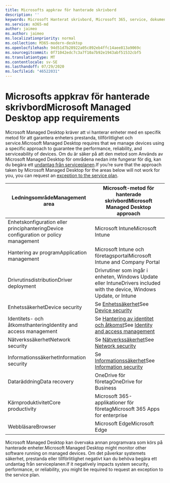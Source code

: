 ```yaml
---
title: Microsofts appkrav för hanterade skrivbord
description: ''
keywords: Microsoft Hanterat skrivbord, Microsoft 365, service, dokumentation
ms.service: m365-md
author: jaimeo
ms.author: jaimeo
ms.localizationpriority: normal
ms.collection: M365-modern-desktop
ms.openlocfilehash: 94d51d7b28922a05c892eb4ffc14aee813a9069c
ms.sourcegitcommit: 0f71042edc7c3a7f10a7b92e1943abf51532cbf5
ms.translationtype: MT
ms.contentlocale: sv-SE
ms.lasthandoff: 07/29/2020
ms.locfileid: "46522031"
---
```

# <a name="microsoft-managed-desktop-app-requirements"></a><span data-ttu-id="bf79b-103">Microsofts appkrav för hanterade skrivbord</span><span class="sxs-lookup"><span data-stu-id="bf79b-103">Microsoft Managed Desktop app requirements</span></span>

<!--This topic is the target for aka.ms/app-req. This is aka link is used from EA agreement for MMD. do not delete.-->

<!--Application addendum -->
 
<span data-ttu-id="bf79b-104">Microsoft Managed Desktop kräver att vi hanterar enheter med en specifik metod för att garantera enheters prestanda, tillförlitlighet och service.</span><span class="sxs-lookup"><span data-stu-id="bf79b-104">Microsoft Managed Desktop requires that we manage devices using a specific approach to guarantee the performance, reliability, and serviceability of devices.</span></span> <span data-ttu-id="bf79b-105">Om du är säker på att den metod som Används av Microsoft Managed Desktop för områdena nedan inte fungerar för dig, kan du begära ett [undantag från serviceplanen](customizing.md).</span><span class="sxs-lookup"><span data-stu-id="bf79b-105">If you’re sure that the approach taken by Microsoft Managed Desktop for the areas below will not work for you, you can request an [exception to the service plan](customizing.md).</span></span>


|<span data-ttu-id="bf79b-106">Ledningsområde</span><span class="sxs-lookup"><span data-stu-id="bf79b-106">Management area</span></span>  |<span data-ttu-id="bf79b-107">Microsoft-metod för hanterade skrivbord</span><span class="sxs-lookup"><span data-stu-id="bf79b-107">Microsoft Managed Desktop approach</span></span>  |
|---------|---------|
|<span data-ttu-id="bf79b-108">Enhetskonfiguration eller principhantering</span><span class="sxs-lookup"><span data-stu-id="bf79b-108">Device configuration or policy management</span></span>     |  <span data-ttu-id="bf79b-109">Microsoft Intune</span><span class="sxs-lookup"><span data-stu-id="bf79b-109">Microsoft Intune</span></span>       |
|<span data-ttu-id="bf79b-110">Hantering av program</span><span class="sxs-lookup"><span data-stu-id="bf79b-110">Application management</span></span>     | <span data-ttu-id="bf79b-111">Microsoft Intune och företagsportal</span><span class="sxs-lookup"><span data-stu-id="bf79b-111">Microsoft Intune and Company Portal</span></span>        |
|<span data-ttu-id="bf79b-112">Drivrutinsdistribution</span><span class="sxs-lookup"><span data-stu-id="bf79b-112">Driver deployment</span></span>     |  <span data-ttu-id="bf79b-113">Drivrutiner som ingår i enheten, Windows Update eller Intune</span><span class="sxs-lookup"><span data-stu-id="bf79b-113">Drivers included with the device, Windows Update, or Intune</span></span>       |
|<span data-ttu-id="bf79b-114">Enhetssäkerhet</span><span class="sxs-lookup"><span data-stu-id="bf79b-114">Device security</span></span>     | <span data-ttu-id="bf79b-115">Se [Enhetssäkerhet](security.md#device-security)</span><span class="sxs-lookup"><span data-stu-id="bf79b-115">See [Device security](security.md#device-security)</span></span>      |
|<span data-ttu-id="bf79b-116">Identitets- och åtkomsthantering</span><span class="sxs-lookup"><span data-stu-id="bf79b-116">Identity and access management</span></span>     | <span data-ttu-id="bf79b-117">Se [Hantering av identitet och åtkomst](security.md#identity-and-access-management)</span><span class="sxs-lookup"><span data-stu-id="bf79b-117">See [Identity and access management](security.md#identity-and-access-management)</span></span>        |
|<span data-ttu-id="bf79b-118">Nätverkssäkerhet</span><span class="sxs-lookup"><span data-stu-id="bf79b-118">Network security</span></span>     | <span data-ttu-id="bf79b-119">Se [Nätverkssäkerhet](security.md#network-security)</span><span class="sxs-lookup"><span data-stu-id="bf79b-119">See [Network security](security.md#network-security)</span></span>        |
|<span data-ttu-id="bf79b-120">Informationssäkerhet</span><span class="sxs-lookup"><span data-stu-id="bf79b-120">Information security</span></span>     |  <span data-ttu-id="bf79b-121">Se [Informationssäkerhet](security.md#information-security)</span><span class="sxs-lookup"><span data-stu-id="bf79b-121">See [Information security](security.md#information-security)</span></span>       |
|<span data-ttu-id="bf79b-122">Dataräddning</span><span class="sxs-lookup"><span data-stu-id="bf79b-122">Data recovery</span></span>     | <span data-ttu-id="bf79b-123">OneDrive för företag</span><span class="sxs-lookup"><span data-stu-id="bf79b-123">OneDrive for Business</span></span>        |
|<span data-ttu-id="bf79b-124">Kärnproduktivitet</span><span class="sxs-lookup"><span data-stu-id="bf79b-124">Core productivity</span></span>     | <span data-ttu-id="bf79b-125">Microsoft 365-applikationer för företag</span><span class="sxs-lookup"><span data-stu-id="bf79b-125">Microsoft 365 Apps for enterprise</span></span>    |
|<span data-ttu-id="bf79b-126">Webbläsare</span><span class="sxs-lookup"><span data-stu-id="bf79b-126">Browser</span></span>     | <span data-ttu-id="bf79b-127">Microsoft Edge</span><span class="sxs-lookup"><span data-stu-id="bf79b-127">Microsoft Edge</span></span>        |




<span data-ttu-id="bf79b-128">Microsoft Managed Desktop kan övervaka annan programvara som körs på hanterade enheter.</span><span class="sxs-lookup"><span data-stu-id="bf79b-128">Microsoft Managed Desktop might monitor other software running on managed devices.</span></span> <span data-ttu-id="bf79b-129">Om det påverkar systemets säkerhet, prestanda eller tillförlitlighet negativt kan du behöva begära ett undantag från serviceplanen.</span><span class="sxs-lookup"><span data-stu-id="bf79b-129">If it negatively impacts system security, performance, or reliability, you might be required to request an exception to the service plan.</span></span>


